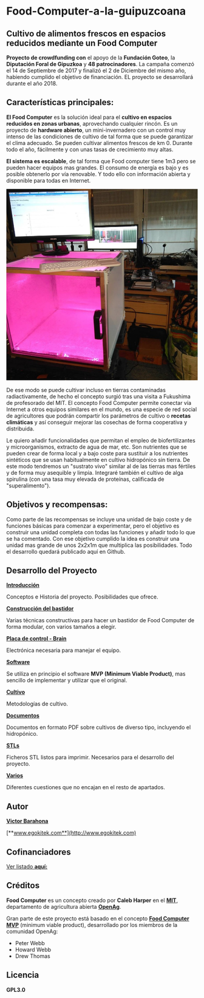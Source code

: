 # Food-Computer-a-la-guipuzcoana
## Cultivo de alimentos frescos en espacios reducidos mediante un Food Computer

**Proyecto de crowdfunding con** el apoyo de la **Fundación Goteo**, la **Diputación Foral de Gipuzkoa** y **48 patrocinadores**. La campaña comenzó el 14 de Septiembre de 2017 y finalizó el 2 de Diciembre del mismo año, habiendo cumplido el objetivo de financiación. EL proyecto se desarrollará durante el año 2018.

 ## Características principales:

**El Food Computer** es la solución ideal para el **cultivo en espacios reducidos en zonas urbanas**, aprovechando cualquier rincón. Es un proyecto de **hardware abierto**, un mini-invernadero con un control muy intenso de las condiciones de cultivo de tal forma que se puede garantizar el clima adecuado. Se pueden cultivar alimentos frescos de km 0. Durante todo el año, fácilmente y con unas tasas de crecimiento muy altas.

**El sistema es escalable**, de tal forma que Food computer tiene 1m3 pero se pueden hacer equipos mas grandes. El consumo de energía es bajo y es posible obtenerlo por vía renovable. Y todo ello con información abierta y disponible para todas en Internet.

![Food Computer MVP](Food_computer_MVP.jpg)

De ese modo se puede cultivar incluso en tierras contaminadas radiactivamente, de hecho el concepto surgió tras una visita a Fukushima de profesorado del MIT. El concepto Food Computer permite conectar vía Internet a otros equipos similares en el mundo, es una especie de red social de agricultores que podrán compartir los parámetros de cultivo o **recetas climáticas** y así conseguir mejorar las cosechas de forma cooperativa y distribuida.

Le quiero añadir funcionalidades que permitan el empleo de biofertilizantes y microorganismos, extracto de agua de mar, etc. Son nutrientes que se pueden crear de forma local y a bajo coste para sustituir a los nutrientes sintéticos que se usan habitualmente en cultivo hidropónico sin tierra. De este modo tendremos un "sustrato vivo" similar al de las tierras mas fértiles y de forma muy asequible y limpia. Integraré también el cultivo de alga spirulina (con una tasa muy elevada de proteínas, calificada de "superalimento").

## Objetivos y recompensas:

Como parte de las recompensas se incluye una unidad de bajo coste y de funciones básicas para comenzar a experimentar, pero el objetivo es construir una unidad completa con todas las funciones y añadir todo lo que se ha comentado. Con ese objetivo cumplido la idea es construir una unidad mas grande de unos 2x2x1m que multiplica las posibilidades. Todo el desarrollo quedará publicado aquí en Github.

## Desarrollo del Proyecto

[**Introducción** ](Introduccion.md) 

Conceptos e Historia del proyecto. Posibilidades que ofrece.

[**Construcción del bastidor** ](Construccion%20bastidor/README.md) 

Varias técnicas constructivas para hacer un bastidor de Food Computer de forma modular, con varios tamaños a elegir.

[**Placa de control - Brain**](Placa%20de%20control%20-%20Brain/README.md) 

Electrónica necesaria para manejar el equipo.

[**Software**](Software/README.md) 

Se utiliza en principio el software **MVP (Minimum Viable Product)**, mas sencillo de implementar y utilizar que el original. 

[**Cultivo**](Cultivo/README.md) 

Metodologías de cultivo.

[**Documentos** ](DOCs/README.md) 

Documentos en formato PDF sobre cultivos de diverso tipo, incluyendo el hidropónico.

[**STLs** ](STL/README.md) 

Ficheros STL listos para imprimir. Necesarios para el desarrollo del proyecto.

[**Varios**](Varios/README.md) 

Diferentes cuestiones que no encajan en el resto de apartados.


## Autor

[**Victor Barahona**](https://github.com/Egokitek)

[**www.egokitek.com**](http://www.egokitek.com)

## Cofinanciadores

[Ver listado **aquí:**](Cofinanciadores.md)

## Créditos

**Food Computer** es un concepto creado por **Caleb Harper** en el **[MIT](http://web.mit.edu/)**, departamento de agricultura abierta **[OpenAg](https://www-prod.media.mit.edu/groups/open-agriculture-openag/overview/)**.

Gran parte de este proyecto está basado en el concepto **[Food Computer MVP](https://forum.openag.media.mit.edu/t/300-food-computer/2343)** (minimum viable product), desarrollado por los miembros de la comunidad OpenAg:
- Peter Webb
- Howard Webb
- Drew Thomas

## Licencia

**GPL3.0**



